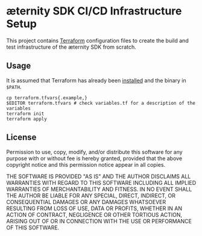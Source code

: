 æternity SDK CI/CD Infrastructure Setup
=======================================

This project contains [Terraform] configuration files to create the build and
test infrastructure of the æternity SDK from scratch.

[Terraform]: https://www.terraform.io/

Usage
-----

It is assumed that Terraform has already been
[installed](https://www.terraform.io/downloads.html) and the binary in `$PATH`.

```
cp terraform.tfvars{.example,}
$EDITOR terraform.tfvars # check variables.tf for a description of the variables
terraform init
terraform apply
```

License
-------

Permission to use, copy, modify, and/or distribute this software for any
purpose with or without fee is hereby granted, provided that the above
copyright notice and this permission notice appear in all copies.

THE SOFTWARE IS PROVIDED "AS IS" AND THE AUTHOR DISCLAIMS ALL WARRANTIES WITH
REGARD TO THIS SOFTWARE INCLUDING ALL IMPLIED WARRANTIES OF MERCHANTABILITY
AND FITNESS. IN NO EVENT SHALL THE AUTHOR BE LIABLE FOR ANY SPECIAL, DIRECT,
INDIRECT, OR CONSEQUENTIAL DAMAGES OR ANY DAMAGES WHATSOEVER RESULTING FROM
LOSS OF USE, DATA OR PROFITS, WHETHER IN AN ACTION OF CONTRACT, NEGLIGENCE OR
OTHER TORTIOUS ACTION, ARISING OUT OF OR IN CONNECTION WITH THE USE OR
PERFORMANCE OF THIS SOFTWARE.
